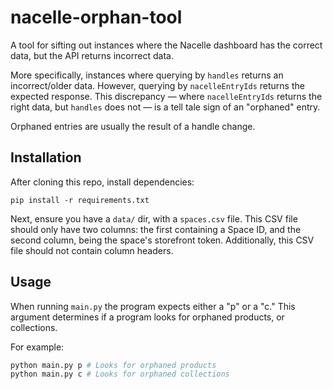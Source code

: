 # nacelle-orphan-tool

A tool for sifting out instances where the Nacelle dashboard has the correct data, but the API returns incorrect data. 

More specifically, instances where querying by `handles` returns an incorrect/older data. However, querying by `nacelleEntryIds` returns the expected response. This discrepancy — where `nacelleEntryIds` returns the right data, but `handles` does not — is a tell tale sign of an "orphaned" entry. 

Orphaned entries are usually the result of a handle change. 

## Installation

After cloning this repo, install dependencies:

```
pip install -r requirements.txt
```

Next, ensure you have a `data/` dir, with a `spaces.csv` file. This CSV file should only have two columns: the first containing a Space ID, and the second column, being the space's storefront token. Additionally, this CSV file should not contain column headers. 

## Usage

When running `main.py` the program expects either a "p" or a "c." This argument determines if a program looks for orphaned products, or collections. 

For example:

```python
python main.py p # Looks for orphaned products
python main.py c # Looks for orphaned collections
```